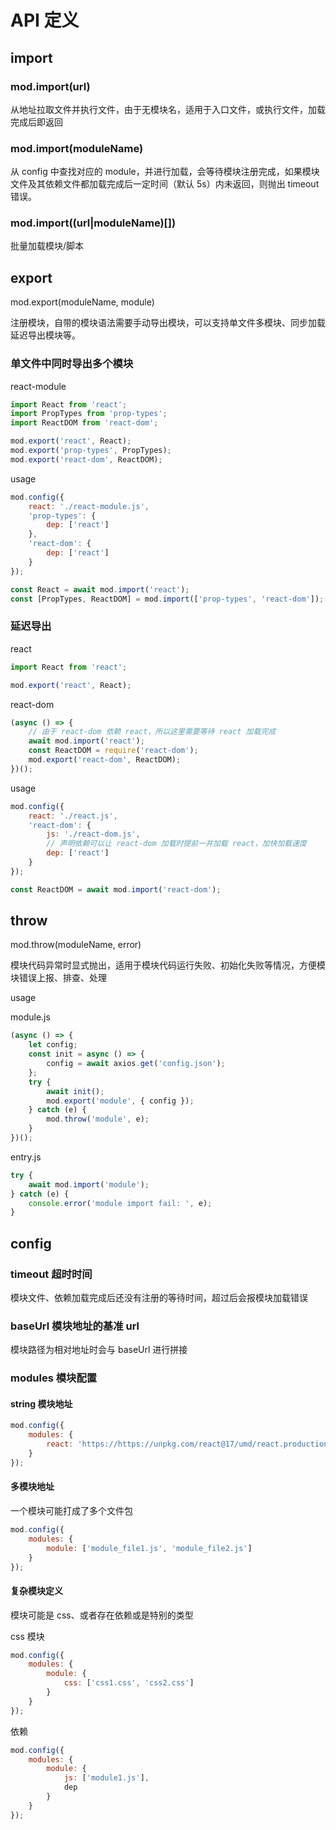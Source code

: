 # API 定义

## import

### mod.import(url)

从地址拉取文件并执行文件，由于无模块名，适用于入口文件，或执行文件，加载完成后即返回

### mod.import(moduleName)

从 config 中查找对应的 module，并进行加载，会等待模块注册完成，如果模块文件及其依赖文件都加载完成后一定时间（默认 5s）内未返回，则抛出 timeout 错误。

### mod.import((url|moduleName)[])

批量加载模块/脚本

## export

mod.export(moduleName, module)

注册模块，自带的模块语法需要手动导出模块，可以支持单文件多模块、同步加载延迟导出模块等。

### 单文件中同时导出多个模块

react-module

```js
import React from 'react';
import PropTypes from 'prop-types';
import ReactDOM from 'react-dom';

mod.export('react', React);
mod.export('prop-types', PropTypes);
mod.export('react-dom', ReactDOM);
```

usage

```js
mod.config({
    react: './react-module.js',
    'prop-types': {
        dep: ['react']
    },
    'react-dom': {
        dep: ['react']
    }
});

const React = await mod.import('react');
const [PropTypes, ReactDOM] = mod.import(['prop-types', 'react-dom']);
```

### 延迟导出

react

```js
import React from 'react';

mod.export('react', React);
```

react-dom

```js
(async () => {
    // 由于 react-dom 依赖 react，所以这里需要等待 react 加载完成
    await mod.import('react');
    const ReactDOM = require('react-dom');
    mod.export('react-dom', ReactDOM);
})();
```

usage

```js
mod.config({
    react: './react.js',
    'react-dom': {
        js: './react-dom.js',
        // 声明依赖可以让 react-dom 加载时提前一并加载 react，加快加载速度
        dep: ['react']
    }
});

const ReactDOM = await mod.import('react-dom');
```

## throw

mod.throw(moduleName, error)

模块代码异常时显式抛出，适用于模块代码运行失败、初始化失败等情况，方便模块错误上报、排查、处理

usage

module.js

```js
(async () => {
    let config;
    const init = async () => {
        config = await axios.get('config.json');
    };
    try {
        await init();
        mod.export('module', { config });
    } catch (e) {
        mod.throw('module', e);
    }
})();
```

entry.js

```js
try {
    await mod.import('module');
} catch (e) {
    console.error('module import fail: ', e);
}
```

## config

### timeout 超时时间

模块文件、依赖加载完成后还没有注册的等待时间，超过后会报模块加载错误

### baseUrl 模块地址的基准 url

模块路径为相对地址时会与 baseUrl 进行拼接

### modules 模块配置

#### string 模块地址

```js
mod.config({
    modules: {
        react: 'https://https://unpkg.com/react@17/umd/react.production.min.js'
    }
});
```

#### 多模块地址

一个模块可能打成了多个文件包

```js
mod.config({
    modules: {
        module: ['module_file1.js', 'module_file2.js']
    }
});
```

#### 复杂模块定义

模块可能是 css、或者存在依赖或是特别的类型

css 模块

```js
mod.config({
    modules: {
        module: {
            css: ['css1.css', 'css2.css']
        }
    }
});
```

依赖

```js
mod.config({
    modules: {
        module: {
            js: ['module1.js'],
            dep
        }
    }
});
```
